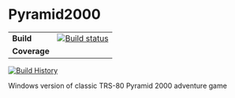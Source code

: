 Pyramid2000
===========

| | |
| --- | --- |
| **Build** | [![Build status](https://img.shields.io/appveyor/ci/drcjt/pyramid2000.svg)](https://ci.appveyor.com/project/drcjt/pyramid2000) |
| **Coverage** | |
[![Build History](https://buildstats.info/appveyor/chart/drcjt/pyramid2000)](https://ci.appveyor.com/project/drcjt/pyramid2000)

Windows version of classic TRS-80 Pyramid 2000 adventure game
